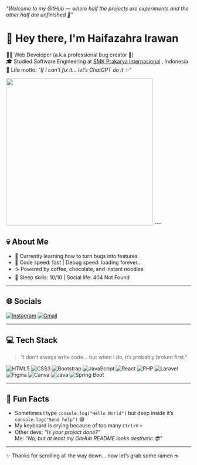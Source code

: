 *"Welcome to my GitHub — where half the projects are experiments and the other half are unfinished 🤭"*  

# 👋 Hey there, I'm Haifazahra Irawan 

👩‍💻 Web Developer (a.k.a professional bug creator 🐛)  
🎓 Studied Software Engineering at [SMK Prakarya Internasional](https://smk-prakaryainternasional.sch.id/)  , Indonesia   
🤖 Life motto: *"If I can’t fix it… let’s ChatGPT do it ✨"*   

<img src="https://media1.giphy.com/media/v1.Y2lkPTc5MGI3NjExNGJ2aDR6OWZsbjgwamk0ejlhNDA0aHF1eXozYjJleWxxMXh6ZHV5diZlcD12MV9pbnRlcm5hbF9naWZfYnlfaWQmY3Q9Zw/qAtZM2gvjWhPjmclZE/giphy.gif" width="400" />
--- 
 
## 💀 About Me 
- 🌱 Currently learning how to turn bugs into features  
- 🐢 Code speed: fast | Debug speed: loading forever...   
- ☕ Powered by coffee, chocolate, and instant noodles  
- 🛌 Sleep skills: 10/10 | Social life: 404 Not Found   

---
 
## 🌐 Socials 
[![Instagram](https://img.shields.io/badge/Instagram-yellow?style=for-the-badge&logo=instagram&logoColor=white)](https://instagram.com/haarleeeyyy)  [![Gmail](https://img.shields.io/badge/Gmail-D14836?style=for-the-badge&logo=gmail&logoColor=white)](mailto:haifazaahra@gmail.com)  

--- 
 
## 💻 Tech Stack 
> “I don’t always write code… but when I do, it’s probably broken first.” 
 
![HTML5](https://img.shields.io/badge/HTML5-E34F26?style=for-the-badge&logo=html5&logoColor=white) ![CSS3](https://img.shields.io/badge/CSS3-1572B6?style=for-the-badge&logo=css3&logoColor=white) ![Bootstrap](https://img.shields.io/badge/Bootstrap-563D7C?style=for-the-badge&logo=bootstrap&logoColor=white) ![JavaScript](https://img.shields.io/badge/JavaScript-F7DF1E?style=for-the-badge&logo=javascript&logoColor=black) ![React](https://img.shields.io/badge/React-20232A?style=for-the-badge&logo=react&logoColor=61DAFB) 
![PHP](https://img.shields.io/badge/PHP-777BB4?style=for-the-badge&logo=php&logoColor=white) ![Laravel](https://img.shields.io/badge/Laravel-FF2D20?style=for-the-badge&logo=laravel&logoColor=white) ![Figma](https://img.shields.io/badge/Figma-F24E1E?style=for-the-badge&logo=figma&logoColor=white) ![Canva](https://img.shields.io/badge/Canva-00C4CC?style=for-the-badge&logo=canva&logoColor=white) ![Java](https://img.shields.io/badge/Java-ED8B00?style=for-the-badge&logo=openjdk&logoColor=white) ![Spring Boot](https://img.shields.io/badge/Spring_Boot-6DB33F?style=for-the-badge&logo=springboot&logoColor=white)

--- 
 
## 🎲 Fun Facts 
- Sometimes I type `console.log("Hello World")` but deep inside it’s `console.log("Send help")` 😅   
- My keyboard is crying because of too many `Ctrl+V` 💀  
- Other devs: *“Is your project done?”*   
  Me: *“No, but at least my GitHub README looks aesthetic 😎”*   
 
--- 
 
✨ Thanks for scrolling all the way down… now let’s grab some ramen ☕  

